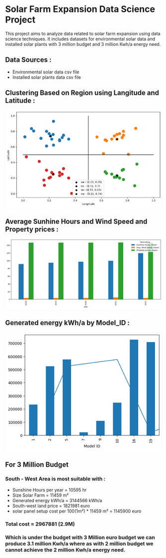 # Solar Farm Expansion Data Science Project

This project aims to analyze data related to solar farm expansion using data science techniques. It includes datasets for environmental solar data and installed solar plants with 3 million budget and 3 million Kwh/a energy need.

## Data Sources :
  - Environmental solar data csv file
  - Installed solar plants data csv file

## Clustering Based on Region using Langitude and Latitude :
![Alt text](/Images/clustering_by_region.png)

## Average Sunhine Hours and Wind Speed and Property prices :
![Alt text](/Images/AVG_sunshine.png)

## Generated energy kWh/a by Model_ID :
![Alt text](/Images/Model_ID.png)

## For 3 Million Budget

### South - West Area is most suitable with :
  - Sunshine Hours per year = 10595 hr
  - Size Solar Farm = 11459 m²
  - Generated energy kWh/a = 3144566 kWh/a
  - South-west land price = 1821981 euro
  - solar panel setup cost per 100(1m²) * 11459 m² = 1145900 euro

### Total cost = 2967881 (2.9M)

### Which is under the budget with 3 Million euro budget we can produce 3.1 million Kwh/a where as with 2 million budget we cannot achieve the 2 million Kwh/a energy need.